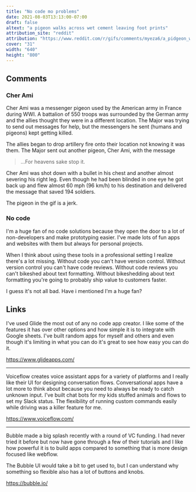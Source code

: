 ```yaml
---
title: "No code mo problems"
date: 2021-08-03T13:13:00-07:00
draft: false
altext: "a pigeon walks across wet cement leaving foot prints"
attribution_site: "reddit"
attribution: "https://www.reddit.com/r/gifs/comments/myeza6/a_pidgeon_walking_on_fresh_concrete/"
cover: "31"
width: "640"
height: "800"
---
```


## Comments

### Cher Ami

Cher Ami was a messenger pigeon used by the American army in France during WWI.
A battalion of 550 troops was surrounded by the German army and the allies thought they were in a different location.
The Major was trying to send out messages for help, but the messengers he sent (humans and pigeons) kept getting killed.

The allies began to drop artillery fire onto their location not knowing it was them.
The Major sent out another pigeon, Cher Ami, with the message

> ...For heavens sake stop it.

Cher Ami was shot down with a bullet in his chest and another almost severing his right leg.
Even though he had been blinded in one eye he got back up and flew almost 60 mph (96 km/h) to his destination and delivered the message that saved 194 soldiers.

The pigeon in the gif is a jerk.

### No code

I'm a huge fan of no code solutions because they open the door to a lot of non-developers and make prototyping easier.
I've made lots of fun apps and websites with them but always for personal projects.

When I think about using these tools in a professional setting I realize there's a lot missing.
Without code you can't have version control.
Without version control you can't have code reviews.
Without code reviews you can't bikeshed about text formatting.
Without bikeshedding about text formatting you're going to probably ship value to customers faster.

I guess it's not all bad.
Have i mentioned I'm a huge fan?

## Links

I've used Glide the most out of any no code app creator.
I like some of the features it has over other options and how simple it is to integrate with Google sheets.
I've built random apps for myself and others and even though it's limiting in what you can do it's great to see how easy you can do it.

https://www.glideapps.com/

---

Voiceflow creates voice assistant apps for a variety of platforms and I really like their UI for designing conversation flows.
Conversational apps have a lot more to think about because you need to always be ready to catch unknown input.
I've built chat bots for my kids stuffed animals and flows to set my Slack status.
The flexibility of running custom commands easily while driving was a killer feature for me.

https://www.voiceflow.com/

---

Bubble made a big splash recently with a round of VC funding.
I had never tried it before but now have gone through a few of their tutorials and I like how powerful it is to build apps compared to something that is more design focused like webflow.

The Bubble UI would take a bit to get used to, but I can understand why something so flexible also has a lot of buttons and knobs.

https://bubble.io/